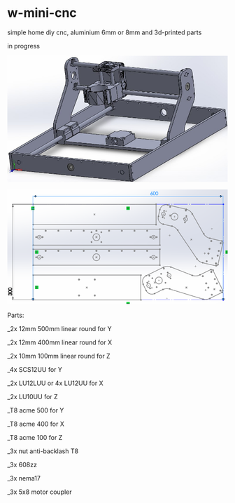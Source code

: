 # w-mini-cnc
simple home diy cnc, aluminium 6mm or 8mm and 3d-printed parts

in progress

![assembly](https://github.com/whoim2/w-mini-cnc/raw/main/IMG_20210308_235421_345.jpg)

![cut](https://github.com/whoim2/w-mini-cnc/raw/main/Screenshot_2.png)

Parts:

_2x 12mm 500mm linear round for Y

_2x 12mm 400mm linear round for X

_2x 10mm 100mm linear round for Z

_4x SCS12UU for Y

_2x LU12LUU or 4x LU12UU for X

_2x LU10UU for Z

_T8 acme 500 for Y

_T8 acme 400 for X

_T8 acme 100 for Z

_3x nut anti-backlash T8

_3x 608zz

_3x nema17

_3x 5x8 motor coupler

